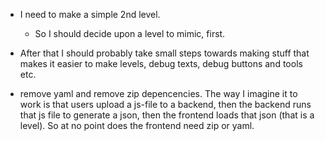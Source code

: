 * I need to make a simple 2nd level.
  * So I should decide upon a level to mimic, first.
* After that I should probably take small steps towards making stuff that makes
it easier to make levels, debug texts, debug buttons and tools etc.

* remove yaml and remove zip depencencies. The way I imagine it to work is that users upload a
js-file to a backend, then the backend runs that js file to generate a json, then the frontend loads
that json (that is a level). So at no point does the frontend need zip or yaml.